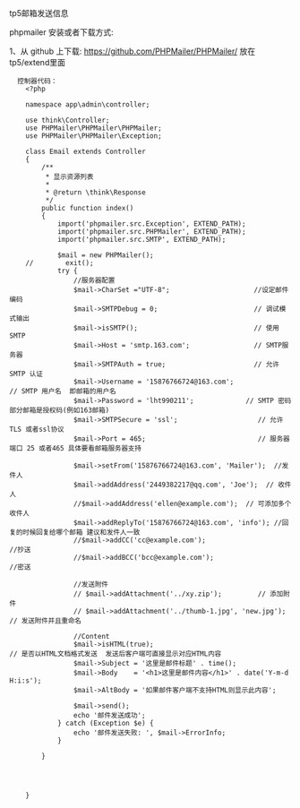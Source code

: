 tp5邮箱发送信息
        
   phpmailer 安装或者下载方式:
  
   1、从 github 上下载: https://github.com/PHPMailer/PHPMailer/
    放在tp5/extend里面
      
      控制器代码：  
        <?php
        
        namespace app\admin\controller;
        
        use think\Controller;
        use PHPMailer\PHPMailer\PHPMailer;
        use PHPMailer\PHPMailer\Exception;
        
        class Email extends Controller
        {
            /**
             * 显示资源列表
             *
             * @return \think\Response
             */
            public function index()
            {
                import('phpmailer.src.Exception', EXTEND_PATH);
                import('phpmailer.src.PHPMailer', EXTEND_PATH);
                import('phpmailer.src.SMTP', EXTEND_PATH);
        
                $mail = new PHPMailer();
        //        exit();
                try {
                    //服务器配置
                    $mail->CharSet ="UTF-8";                     //设定邮件编码
                    $mail->SMTPDebug = 0;                        // 调试模式输出
                    $mail->isSMTP();                             // 使用SMTP
                    $mail->Host = 'smtp.163.com';                // SMTP服务器
                    $mail->SMTPAuth = true;                      // 允许 SMTP 认证
                    $mail->Username = '15876766724@163.com';                // SMTP 用户名  即邮箱的用户名
                    $mail->Password = 'lht990211';             // SMTP 密码  部分邮箱是授权码(例如163邮箱)
                    $mail->SMTPSecure = 'ssl';                    // 允许 TLS 或者ssl协议
                    $mail->Port = 465;                            // 服务器端口 25 或者465 具体要看邮箱服务器支持
        
                    $mail->setFrom('15876766724@163.com', 'Mailer');  //发件人
                    $mail->addAddress('2449382217@qq.com', 'Joe');  // 收件人
                    //$mail->addAddress('ellen@example.com');  // 可添加多个收件人
                    $mail->addReplyTo('15876766724@163.com', 'info'); //回复的时候回复给哪个邮箱 建议和发件人一致
                    //$mail->addCC('cc@example.com');                    //抄送
                    //$mail->addBCC('bcc@example.com');                    //密送
        
                    //发送附件
                    // $mail->addAttachment('../xy.zip');         // 添加附件
                    // $mail->addAttachment('../thumb-1.jpg', 'new.jpg');    // 发送附件并且重命名
        
                    //Content
                    $mail->isHTML(true);                                  // 是否以HTML文档格式发送  发送后客户端可直接显示对应HTML内容
                    $mail->Subject = '这里是邮件标题' . time();
                    $mail->Body    = '<h1>这里是邮件内容</h1>' . date('Y-m-d H:i:s');
                    $mail->AltBody = '如果邮件客户端不支持HTML则显示此内容';
        
                    $mail->send();
                    echo '邮件发送成功';
                } catch (Exception $e) {
                    echo '邮件发送失败: ', $mail->ErrorInfo;
                }
        
            }
        
        
        
        
        }